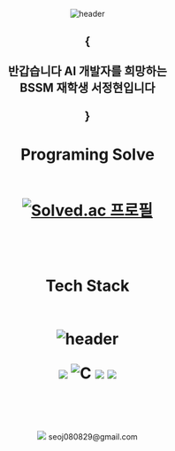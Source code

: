 <div align = "center">
  <p align="center">
    <img src="https://capsule-render.vercel.app/api?type=waving&text=CraftsManShip&height=220&color=gradient&customColorList=0,2,2,5,30&animation=twinkling" alt="header">
  </p>
  <h2>{<br><br>반갑습니다 AI 개발자를 희망하는<br>BSSM 재학생 서정현입니다<br><br>}</h2>
  <h1> <b>Programing Solve<br><br></b>
    <p align="center">
    <a href="https://solved.ac/august080829">
      <img src="http://mazassumnida.wtf/api/v2/generate_badge?boj=august080829" alt="Solved.ac 프로필">
    </a>
  </p>
    <br>
  </h1>
  <h1>
    <b>Tech Stack<br><br></b>
    <p align="center">
    <img src="https://github-readme-stats.vercel.app/api/top-langs/?username=CraftsManShip001&layout=compact" alt="header">
    </p>
    <img src="https://img.shields.io/badge/Python-3766AB?style=flat-square&logo=Python&logoColor=white"/>
    <img alt="C" src="https://img.shields.io/badge/C-A8B9CC.svg?&style-for-the-badge&logo=C&logoColor=white"/> 
    <img src="https://img.shields.io/badge/JavaScript-F7DF1E.svg?style=flat-square&logo=JavaScript&logoColor=white"/>
    <img src="https://img.shields.io/badge/GitHub-181717.svg?&style-for-the-badge&logo=GitHub&logoColor=white"/> 
    <br>
    <br>
  </h1>
  <br><br>
  <img src="https://img.shields.io/badge/Gmail-EA4335.svg?style=flat-square&logo=Gmail&logoColor=white"/> seoj080829@gmail.com <br>
</div>
